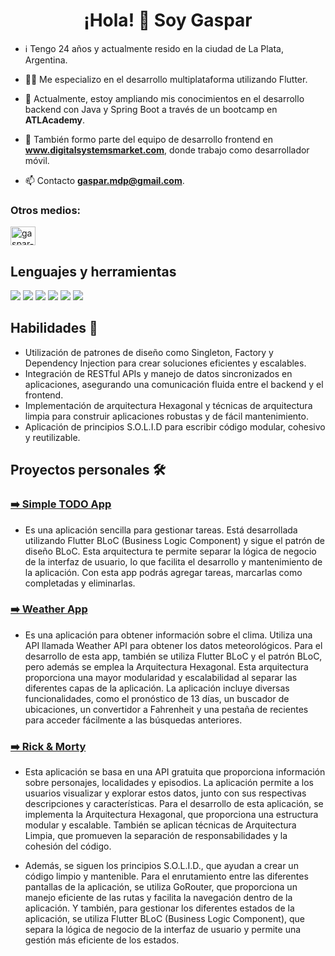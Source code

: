 
<h1 align="center">¡Hola! 👋 Soy Gaspar</h1>

- ℹ️ Tengo 24 años y actualmente resido en la ciudad de La Plata, Argentina.
- 👨‍💻 Me especializo en el desarrollo multiplataforma utilizando Flutter.
- 🌱 Actualmente, estoy ampliando mis conocimientos en el desarrollo backend con Java y Spring Boot a través de un bootcamp en **ATLAcademy**.
- 💼 También formo parte del equipo de desarrollo frontend en **www.digitalsystemsmarket.com**, donde trabajo como desarrollador móvil.

- 📫 Contacto **gaspar.mdp@gmail.com**.

<h3 align="left">Otros medios:</h3>
<p align="left">
<a href="https://linkedin.com/in/gaspar-suarez" target="blank"><img align="center" src="https://raw.githubusercontent.com/rahuldkjain/github-profile-readme-generator/master/src/images/icons/Social/linked-in-alt.svg" alt="gaspar-suarez" height="30" width="40" /></a>

 ## Lenguajes y herramientas
 
<img src="https://img.shields.io/badge/Dart-0175C2.svg?style=for-the-badge&logo=Dart&logoColor=white"/> <img src="https://img.shields.io/badge/Flutter-02569B.svg?style=for-the-badge&logo=Flutter&logoColor=white"/> <img src="https://img.shields.io/badge/Git-F05032.svg?style=for-the-badge&logo=Git&logoColor=white"/> <img src="https://img.shields.io/badge/Postman-FF6C37.svg?style=for-the-badge&logo=Postman&logoColor=white"/> <img src="https://img.shields.io/badge/Visual%20Studio-5C2D91.svg?style=for-the-badge&logo=Visual-Studio&logoColor=white"/> <img src="https://img.shields.io/badge/macOS-000000.svg?style=for-the-badge&logo=macOS&logoColor=white"/> 
 
 
## Habilidades  📖

 - Utilización de patrones de diseño como Singleton, Factory y Dependency Injection para crear soluciones eficientes y escalables.
 - Integración de RESTful APIs y manejo de datos sincronizados en aplicaciones, asegurando una comunicación fluida entre el backend y el frontend.
 - Implementación de arquitectura Hexagonal y técnicas de arquitectura limpia para construir aplicaciones robustas y de fácil mantenimiento.
 - Aplicación de principios S.O.L.I.D para escribir código modular, cohesivo y reutilizable.
   
 ## Proyectos personales  🛠️

 ### [➡️ Simple TODO App](https://github.com/gasparsuarez/todo_app)
 
 * Es una aplicación sencilla para gestionar tareas. Está desarrollada utilizando Flutter BLoC (Business Logic Component) y sigue el patrón de diseño BLoC. Esta arquitectura te permite separar la lógica de negocio de la interfaz de usuario, lo que facilita el desarrollo y mantenimiento de la aplicación. Con esta app podrás agregar tareas, marcarlas como completadas y eliminarlas.

### [➡️ Weather App](https://github.com/gasparsuarez/weather_app)
 * Es una aplicación para obtener información sobre el clima. Utiliza una API llamada Weather API para obtener los datos meteorológicos. Para el desarrollo de esta app, también se utiliza Flutter BLoC y el patrón BLoC, pero además se emplea la Arquitectura Hexagonal. Esta arquitectura proporciona una mayor modularidad y escalabilidad al separar las diferentes capas de la aplicación. La aplicación incluye diversas funcionalidades, como el pronóstico de 13 días, un buscador de ubicaciones, un convertidor a Fahrenheit y una pestaña de recientes para acceder fácilmente a las búsquedas anteriores.

### [➡️ Rick & Morty](https://github.com/gasparsuarez/rickandmorty_app)
* Esta aplicación se basa en una API gratuita que proporciona información sobre personajes, localidades y episodios. La aplicación permite a los usuarios visualizar y explorar estos datos, junto con sus respectivas descripciones y características. Para el desarrollo de esta aplicación, se implementa la Arquitectura Hexagonal, que proporciona una estructura modular y escalable. También se aplican técnicas de Arquitectura Limpia, que promueven la separación de responsabilidades y la cohesión del código.

* Además, se siguen los principios S.O.L.I.D., que ayudan a crear un código limpio y mantenible. Para el enrutamiento entre las diferentes pantallas de la aplicación, se utiliza GoRouter, que proporciona un manejo eficiente de las rutas y facilita la navegación dentro de la aplicación. Y también, para gestionar los diferentes estados de la aplicación, se utiliza Flutter BLoC (Business Logic Component), que separa la lógica de negocio de la interfaz de usuario y permite una gestión más eficiente de los estados.





